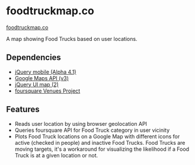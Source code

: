 # foodtruckmap.co

[foodtruckmap.co](http://foodtruckmap.co)

A map showing Food Trucks based on user locations.

## Dependencies

 * [jQuery mobile (Alpha 4.1)](http://jquerymobile.com/)
 * [Google Maps API (v3)](http://code.google.com/apis/maps/documentation/javascript/)
 * [jQuery UI map (2)](http://code.google.com/p/jquery-ui-map/)
 * [foursquare Venues Project](https://developer.foursquare.com/venues/)

## Features

 * Reads user location by using browser geolocation API
 * Queries foursquare API for Food Truck category in user vicinity
 * Plots Food Truck locations on a Google Map with different icons for active (checked in people) and inactive Food Trucks. Food Trucks are moving targets, it's a workaround for visualizing the likelihood if a Food Truck is at a given location or not.
